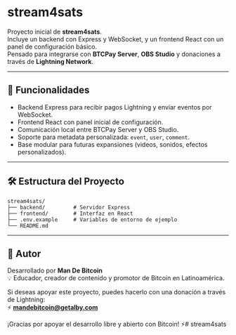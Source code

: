 # stream4sats

Proyecto inicial de **stream4sats**.  
Incluye un backend con Express y WebSocket, y un frontend React con un panel de configuración básico.  
Pensado para integrarse con **BTCPay Server**, **OBS Studio** y donaciones a través de **Lightning Network**.

---

## 🚀 Funcionalidades

- Backend Express para recibir pagos Lightning y enviar eventos por WebSocket.
- Frontend React con panel inicial de configuración.
- Comunicación local entre BTCPay Server y OBS Studio.
- Soporte para metadata personalizada: `event`, `user`, `comment`.
- Base modular para futuras expansiones (videos, sonidos, efectos personalizados).

---

## 🛠️ Estructura del Proyecto

```
stream4sats/
├── backend/         # Servidor Express
├── frontend/        # Interfaz en React
├── .env.example     # Variables de entorno de ejemplo
└── README.md
```

---

## 👤 Autor

Desarrollado por **Man De Bitcoin**  
💡 Educador, creador de contenido y promotor de Bitcoin en Latinoamérica.

Si deseas apoyar este proyecto, puedes hacerlo con una donación a través de Lightning:  
⚡ **mandebitcoin@getalby.com**

¡Gracias por apoyar el desarrollo libre y abierto con Bitcoin! ⚡# stream4sats
